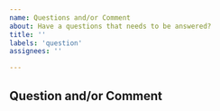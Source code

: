 ```yaml
---
name: Questions and/or Comment
about: Have a questions that needs to be answered?
title: ''
labels: 'question'
assignees: ''

---
```

## Question and/or Comment